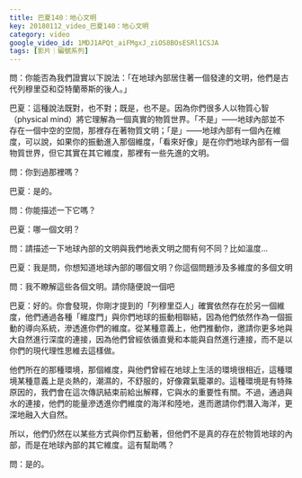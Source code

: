 ```yaml
---
title: 巴夏140：地心文明
key: 20180112_video_巴夏140：地心文明
category: video
google_video_id: 1MDJ1APQt_aiFMgxJ_ziOS8BOsESRl1CSJA
tags: [影片｜編號系列]
---
```


問：你能否為我們證實以下說法：「在地球內部居住著一個發達的文明，他們是古代列穆里亞和亞特蘭蒂斯的後人。」

巴夏：這種說法既對，也不對；既是，也不是。因為你們很多人以物質心智（physical mind）將它理解為一個真實的物質世界。「不是」——地球內部並不存在一個中空的空間，那裡存在著物質文明；「是」——地球內部有一個內在維度，可以說，如果你的振動進入那個維度，「看來好像」是在你們地球內部有一個物質世界，但它其實在其它維度，那裡有一些先進的文明。

問：你到過那裡嗎？

巴夏：是的。

問：你能描述一下它嗎？

巴夏：哪一個文明？

問：請描述一下地球內部的文明與我們地表文明之間有何不同？比如溫度...

巴夏：我是問，你想知道地球內部的哪個文明？你這個問題涉及多維度的多個文明

問：我不瞭解這些各個文明。請你隨便說一個吧

巴夏：好的。你會發現，你剛才提到的「列穆里亞人」確實依然存在於另一個維度，他們通過各種「維度門」與你們地球的振動相聯結，因為他們依然作為一個振動的導向系統，滲透進你們的維度。從某種意義上，他們推動你，邀請你更多地與大自然進行深度的連接，因為他們曾經依循直覺和本能與自然進行連接，而不是以你們的現代理性思維去這樣做。

他們所在的那種環境，那個維度，與他們曾經在地球上生活的環境很相近，這種環境某種意義上是炎熱的，潮濕的，不舒服的，好像霧氣籠罩的。這種環境是有特殊原因的，我們會在這次傳訊結束前給出解釋，它與水的重要性有關。不過，通過與水的連接，他們的能量滲透進你們維度的海洋和陸地，進而邀請你們潛入海洋，更深地融入大自然。

所以，他們仍然在以某些方式與你們互動著，但他們不是真的存在於物質地球的內部，而是在地球內部的其它維度。這有幫助嗎？

問：是的。
